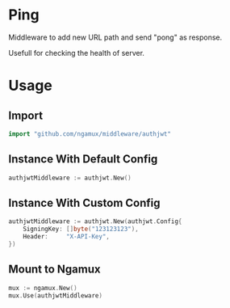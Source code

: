 # Ping
Middleware to add new URL path and send "pong" as response.

Usefull for checking the health of server.

# Usage

## Import
```go
import "github.com/ngamux/middleware/authjwt"
```

## Instance With Default Config
```go
authjwtMiddleware := authjwt.New()
```

## Instance With Custom Config
```go
authjwtMiddleware := authjwt.New(authjwt.Config{
	SigningKey: []byte("123123123"),
	Header:     "X-API-Key",
})
```

## Mount to Ngamux
```go
mux := ngamux.New()
mux.Use(authjwtMiddleware)
```
